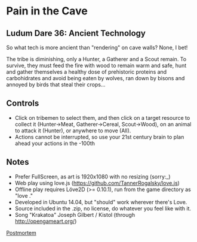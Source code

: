 # Pain in the Cave
## Ludum Dare 36: Ancient Technology

So what tech is more ancient than "rendering" on cave walls? None, I bet!

The tribe is diminishing, only a Hunter, a Gatherer and a Scout
remain. To survive, they must feed the fire with wood to remain warm and
safe, hunt and gather themselves a healthy dose of prehistoric
proteins and carbohidrates and avoid being eaten by wolves, ran down
by bisons and annoyed by birds that steal their crops...

## Controls
- Click on tribemen to select them, and then click on a target resource to
collect it (Hunter->Meat, Gatherer->Cereal, Scout->Wood), on an animal
to attack it (Hunter), or anywhere to move (All).
- Actions cannot be interrupted, so use your 21st century brain to
plan ahead your actions in the -100th

## Notes
- Prefer FullScreen, as art is 1920x1080 with no resizing (sorry:_)
- Web play using love.js (https://github.com/TannerRogalsky/love.js)
- Offline play requires Löve2D (>= 0.10.1), run from the game directory as "love ."
- Developed in Ubuntu 14.04, but "should" work wherever there's Love.
- Source included in the .zip, no license, do whatever you feel like with it.
- Song "Krakatoa" Joseph Gilbert / Kistol (through http://opengameart.org/)

[Postmortem](postmortem.md)
